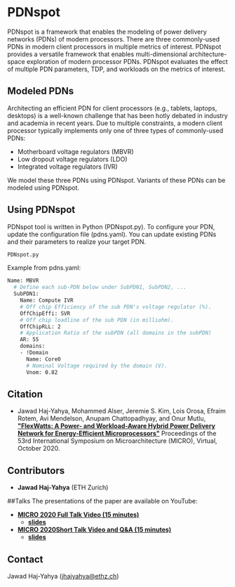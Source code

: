 # PDNspot

PDNspot is a framework that enables the modeling of power delivery networks (PDNs) of modern processors. There are three commonly-used PDNs in modern client processors in multiple metrics of interest. PDNspot provides a versatile framework that enables multi-dimensional architecture-space exploration of modern processor PDNs. PDNspot evaluates the effect of multiple PDN parameters, TDP, and workloads on the metrics of interest. 


## Modeled PDNs
Architecting an efficient PDN for client processors (e.g., tablets, laptops, desktops) is a well-known challenge that has been hotly debated in industry and academia in recent years. Due to multiple constraints, a modern client processor typically implements only one of three types of commonly-used PDNs:
 
* Motherboard voltage regulators (MBVR)
* Low dropout voltage regulators (LDO) 
* Integrated voltage regulators (IVR)

We model these three PDNs using PDNspot. Variants of these PDNs can be modeled using PDNspot.

## Using PDNspot
PDNspot tool is written in Python (PDNspot.py). To configure your PDN, update the configuration file (pdns.yaml). You can update existing PDNs and their parameters to realize your target PDN.

```bash
PDNspot.py 
```
Example from pdns.yaml:
```bash
Name: MBVR
  # Define each sub-PDN below under SubPDN1, SubPDN2, ...
  SubPDN1:
    Name: Compute IVR
    # Off chip Efficiency of the sub PDN's voltage regulator (%).
    OffChipEffi: SVR 
    # Off chip loadline of the sub PDN (in milliohm).
    OffChipRLL: 2 
    # Application Ratio of the subPDN (all domains in the subPDN)
    AR: 55
    domains:
    - !Domain
      Name: Core0
      # Nominal Voltage required by the domain (V).
      Vnom: 0.82
```


## Citation
* Jawad Haj-Yahya, Mohammed Alser, Jeremie S. Kim, Lois Orosa, Efraim Rotem, Avi Mendelson, Anupam Chattopadhyay, and Onur Mutlu,
[**"FlexWatts: A Power- and Workload-Aware Hybrid Power Delivery Network for Energy-Efficient Microprocessors"**](https://people.inf.ethz.ch/omutlu/pub/FlexWatts-HybridPowerDeliveryNetwork_micro20.pdf)
Proceedings of the 53rd International Symposium on Microarchitecture (MICRO), Virtual, October 2020.


## Contributors
* **Jawad Haj-Yahya** (ETH Zurich) 

##Talks
The presentations of the paper are available on YouTube:
* [**MICRO 2020 Full Talk Video (15 minutes)**](https://www.youtube.com/watch?v=P97EsW7dzQ4)
  * [**slides**](https://people.inf.ethz.ch/omutlu/pub/FlexWatts-HybridPowerDeliveryNetwork_micro20-talk.pdf)
* [**MICRO 2020Short Talk Video and Q&A (15 minutes)**](https://www.youtube.com/watch?v=wd7U2jrjHBM)
  * [**slides**](https://people.inf.ethz.ch/omutlu/pub/FlexWatts-HybridPowerDeliveryNetwork_micro20-short-talk.pdf)

## Contact
Jawad Haj-Yahya (jhajyahya@ethz.ch)




